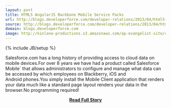 ```yaml
---
layout: post
title: HTML5 AngularJS Backbone Mobile Service Packs
url: http://blogs.developerforce.com/developer-relations/2013/04/html5-angularjs-backbone-mobile-service-packs.html
source: http://blogs.developerforce.com/developer-relations/2013/04/html5-angularjs-backbone-mobile-service-packs.html
domain: blogs.developerforce.com
image: http://kinlane-productions.s3.amazonaws.com/ap-evangelist-site/curated/screenshots/7485_blogs_developerforce_com.png
---
```

{% include JB/setup %}<p>Salesforce.com has a long history of providing access to cloud data on mobile devices.For over 8 years we have had a product called Salesforce Mobile` that allows administrators to configure and manage what data can be accessed by which employees on Blackberry, iOS and Android phones.You simply install the Mobile Client application that renders your data much like a standard page layout renders your data in the browser.No programming required!</p>
<center><p><a href="http://blogs.developerforce.com/developer-relations/2013/04/html5-angularjs-backbone-mobile-service-packs.html" style='padding:25px; font-sze:18px; font-weight: bold;'>Read Full Story</a></p></center>
